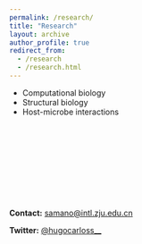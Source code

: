 ```yaml
---
permalink: /research/
title: "Research"
layout: archive
author_profile: true
redirect_from: 
  - /research
  - /research.html
---
```




- Computational biology
- Structural biology
- Host-microbe interactions
  
&nbsp;  
&nbsp;  
&nbsp;  
&nbsp;  
&nbsp;  
&nbsp;  
&nbsp;  
&nbsp;  

**Contact:** [samano@intl.zju.edu.cn](mailto:samano@intl.zju.edu.cn)
  
**Twitter:** [@hugocarloss__](https://twitter.com/hugocarlos__)
